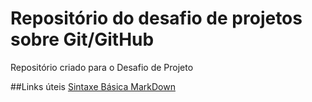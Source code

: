 # Repositório do desafio de projetos sobre Git/GitHub
Repositório criado para o Desafio de Projeto

##Links úteis 
[Sintaxe Básica MarkDown](https://www.markdownguide.org/)
